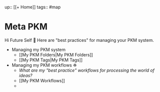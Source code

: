 up:: [[+ Home]]
tags:: #map

# Meta PKM
Hi Future Self 👋  Here are "best practices" for managing your PKM system. 

- Managing my PKM system
	- [[My PKM Folders|My PKM Folders]]
	- [[My PKM Tags|My PKM Tags]]
- Managing my PKM workflows ♽
	- *What are my "best practice" workflows for processing the world of ideas?*
	- [[My PKM Workflows]]
	- 